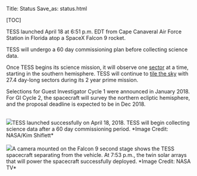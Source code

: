 Title: Status
Save_as: status.html

[TOC]

<!-- <img class="img-responsive" style="max-width:67%;" src="images/giprogram/timeline.jpg" alt="TESS CSC timeline"> -->

TESS launched April 18 at 6:51 p.m. EDT from Cape Canaveral Air Force Station in Florida atop a SpaceX Falcon 9 rocket. 

TESS will undergo a 60 day commissioning plan before collecting science data. 

Once TESS begins its science mission, it will observe one [sector](https://heasarc.gsfc.nasa.gov/docs/tess/operations.html#field-of-view) at a time, starting in the southern hemisphere. TESS will continue to [tile the sky](https://heasarc.gsfc.nasa.gov/docs/tess/operations.html#observing-strategy) with 27.4 day-long sectors during its 2 year prime mission. 

Selections for Guest Investigator Cycle 1 were announced in January 2018. For GI Cycle 2, the spacecraft will survey the northern ecliptic hemisphere, and the proposal deadline is expected to be in Dec 2018.

<br/>
<img class="img-responsive" style="max-width:67%;" src="images/tess-launch.jpg">TESS launched successfully on April 18, 2018. TESS will begin collecting science data after a 60 day commissioning period.
*Image Credit: NASA/Kim Shiflett*
<br/>

<br/>
<img class="img-responsive" style="max-width:67%;" src="images/tess-launch-separation.jpg">A camera mounted on the Falcon 9 second stage shows the TESS spacecraft separating from the vehicle. At 7:53 p.m., the twin solar arrays that will power the spacecraft successfully deployed.
*Image Credit: NASA TV*
<br/>




<!-- The dates in the table below are from our nominal plan.

<br/>
<img class="img-responsive" style="max-width:67%;" src="images/mission/tess_observingsectorschematic_Winnpresentation.png">
<br/>


<div class="panel panel-primary">
  <div class="panel-heading">
    <h3 class="panel-title">Sector dates and positions</h3>
  </div>
  <div class="panel-body">

  <table class="table table-striped table-hover" style="font-size: 0.77em;">
  <thead>
    <tr>
      <th style="vertical-align: middle;">Sector</th>
      <th style="vertical-align: middle;">Start</th>
      <th style="vertical-align: middle;">Stop</th>
      <th style="vertical-align: middle;">Data<br>available</th>
      <th style="vertical-align: middle;">RA</th>
      <th style="vertical-align: middle;">Dec</th>
      <th style="vertical-align: middle;" class="text-center">Target<br>list</th>
      <th style="vertical-align: middle;" class="text-center">Release<br>notes</th>
      <th style="vertical-align: middle;">Comments</th>
    </tr>
  </thead>

  <tdata>
    <tr>
      <td><a href="#s000">Commissioning</a></td>
      <td>2018&nbsp;Mar&nbsp;20</td>
      <td>2018&nbsp;May&nbsp;19</td>
      <td></td>
      <td></td>
      <td></td>
      <td class="text-center">

      </td>
      <td class="text-center">
      <td>Launch on 2018 Mar 20. Commissioning includes a sector zero practice orbit (s000)</td>
      </td>
      <td style="min-width: 12em;">

      </td>
    </tr>

    <tr>
      <td><a href="#s001">s001</a></td>
      <td>2018&nbsp;May&nbsp;19</td>
      <td>2018&nbsp;Jun&nbsp;15</td>
      <td>2018&nbsp;Oct&nbsp;28</td>
      <td></td>
      <td></td>
      <td class="text-center">

      </td>
      <td class="text-center">

      </td>
      <td style="min-width: 12em;">

      </td>
    </tr>

    <tr>
      <td><a href="#s002">s002</a></td>
      <td>2018&nbsp;Jun&nbsp;15</td>
      <td>2018&nbsp;Jul&nbsp;12</td>
      <td>2018&nbsp;Oct&nbsp;28</td>
      <td></td>
      <td></td>
      <td class="text-center">

      </td>
      <td class="text-center">

      </td>
      <td style="min-width: 12em;">

      </td>
    </tr>

    <tr>
      <td><a href="#s003">s003</a></td>
      <td>2018&nbsp;Jul&nbsp;12</td>
      <td>2018&nbsp;Aug&nbsp;08</td>
      <td>2018&nbsp;Oct&nbsp;28</td>
      <td></td>
      <td></td>
      <td class="text-center">

      </td>
      <td class="text-center">

      </td>
      <td style="min-width: 12em;">

      </td>
    </tr>

    <tr>
      <td><a href="#s004">s004</a></td>
      <td>2018&nbsp;Aug&nbsp;08</td>
      <td>2018&nbsp;Sep&nbsp;04</td>
      <td>2018&nbsp;Oct&nbsp;28</td>
      <td></td>
      <td></td>
      <td class="text-center">

      </td>
      <td class="text-center">

      </td>
      <td style="min-width: 12em;">

      </td>
    </tr>

    <tr>
      <td><a href="#s005">s005</a></td>
      <td>2018&nbsp;Sep&nbsp;04</td>
      <td>2018&nbsp;Oct&nbsp;01</td>
      <td>2019&nbsp;Feb&nbsp;13</td>
      <td></td>
      <td></td>
      <td class="text-center">

      </td>
      <td class="text-center">

      </td>
      <td style="min-width: 12em;">

      </td>
    </tr>

    <tr>
      <td><a href="#s006">s006</a></td>
      <td>2018&nbsp;Oct&nbsp;01</td>
      <td>2018&nbsp;Oct&nbsp;28</td>
      <td>2019&nbsp;Feb&nbsp;13</td>
      <td></td>
      <td></td>
      <td class="text-center">

      </td>
      <td class="text-center">

      </td>
      <td style="min-width: 12em;">

      </td>
    </tr>

    <tr>
      <td><a href="#s007">s007</a></td>
      <td>2018&nbsp;Oct&nbsp;28</td>
      <td>2018&nbsp;Nov&nbsp;24</td>
      <td>2019&nbsp;Feb&nbsp;13</td>
      <td></td>
      <td></td>
      <td class="text-center">

      </td>
      <td class="text-center">

      </td>
      <td style="min-width: 12em;">

      </td>
    </tr>

    <tr>
      <td><a href="#s008">s008</a></td>
      <td>2018&nbsp;Nov&nbsp;24</td>
      <td>2018&nbsp;Dec&nbsp;21</td>
      <td>2019&nbsp;Feb&nbsp;13</td>
      <td></td>
      <td></td>
      <td class="text-center">

      </td>
      <td class="text-center">

      </td>
      <td style="min-width: 12em;">

      </td>
    </tr>

    <tr>
      <td><a href="#s009">s009</a></td>
      <td>2018&nbsp;Dec&nbsp;21</td>
      <td>2019&nbsp;Jan&nbsp;17</td>
      <td>2019&nbsp;Jun&nbsp;01</td>
      <td></td>
      <td></td>
      <td class="text-center">

      </td>
      <td class="text-center">

      </td>
      <td style="min-width: 12em;">

      </td>
    </tr>

    <tr>
      <td><a href="#s010">s010</a></td>
      <td>2019&nbsp;Jan&nbsp;17</td>
      <td>2019&nbsp;Feb&nbsp;13</td>
      <td>2019&nbsp;Jun&nbsp;01</td>
      <td></td>
      <td></td>
      <td class="text-center">

      </td>
      <td class="text-center">

      </td>
      <td style="min-width: 12em;">

      </td>
    </tr>

    <tr>
      <td><a href="#s011">s011</a></td>
      <td>2019&nbsp;Feb&nbsp;13</td>
      <td>2019&nbsp;Mar&nbsp;12</td>
      <td>2019&nbsp;Jun&nbsp;01</td>
      <td></td>
      <td></td>
      <td class="text-center">

      </td>
      <td class="text-center">

      </td>
      <td style="min-width: 12em;">

      </td>
    </tr>

    <tr>
      <td><a href="#s012">s012</a></td>
      <td>2019&nbsp;Mar&nbsp;12</td>
      <td>2019&nbsp;Apr&nbsp;08</td>
      <td>2019&nbsp;Jun&nbsp;01</td>
      <td></td>
      <td></td>
      <td class="text-center">

      </td>
      <td class="text-center">

      </td>
      <td style="min-width: 12em;">

      </td>
    </tr>

    <tr>
      <td><a href="#s013">s013</a></td>
      <td>2019&nbsp;Apr&nbsp;08</td>
      <td>2019&nbsp;May&nbsp;05</td>
      <td>2019&nbsp;Sep&nbsp;17</td>
      <td></td>
      <td></td>
      <td class="text-center">

      </td>
      <td class="text-center">

      </td>
      <td style="min-width: 12em;">

      </td>
    </tr>
 -->
